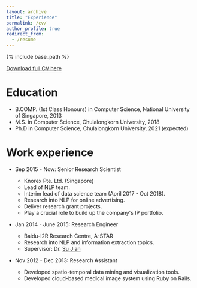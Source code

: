 ```yaml
---
layout: archive
title: "Experience"
permalink: /cv/
author_profile: true
redirect_from:
  - /resume
---
```


{% include base_path %}

[Download full CV here](https://yipingnus.github.io/files/CV.pdf)

Education
======
* B.COMP. (1st Class Honours) in Computer Science, National University of Singapore, 2013
* M.S. in Computer Science, Chulalongkorn University, 2018
* Ph.D in Computer Science, Chulalongkorn University, 2021 (expected)

Work experience
======
* Sep 2015 - Now: Senior Research Scientist
  * Knorex Pte. Ltd. (Singapore)
  * Lead of NLP team.
  * Interim lead of data science team (April 2017 - Oct 2018).
  * Research into NLP for online advertising.
  * Deliver research grant projects.
  * Play a crucial role to build up the company's IP portfolio.

* Jan 2014 - June 2015: Research Engineer
  * Baidu-I2R Research Centre, A-STAR
  * Research into NLP and information extraction topics.
  * Supervisor: Dr. [Su Jian](http://www.colips.org/~sujian/)
  
* Nov 2012 - Dec 2013: Research Assistant
  * Developed spatio-temporal data mining and visualization tools.
  * Developed cloud-based medical image system using Ruby on Rails.
